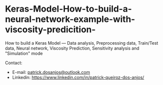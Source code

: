 # Keras-Model-How-to-build-a-neural-network-example-with-viscosity-predicition-

How to build a Keras Model — Data analysis, Preprocessing data, Train/Test data, Neural network, Viscosity Prediction, Sensitivity analysis and "Simulation" mode

Contact:

- E-mail: patrick.dosanjos@outlook.com
- Linkedin: https://www.linkedin.com/in/patrick-queiroz-dos-anjos/
